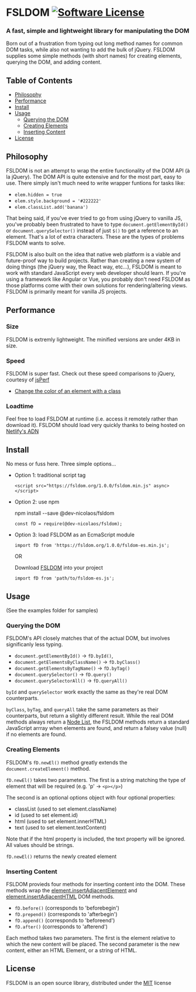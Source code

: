 # FSLDOM [![Software License](https://img.shields.io/badge/license-MIT-brightgreen.svg?style=flat)](LICENSE)

### A fast, simple and lightweight library for manipulating the DOM

Born out of a frustration from typing out long method names for common DOM tasks, while also not wanting to add the bulk of jQuery. FSLDOM supplies some simple methods (with short names) for creating elements, querying the DOM, and adding content.

## Table of Contents
- [Philosophy](#philosophy)
- [Performance](#performance)
- [Install](#install)
- [Usage](#usage)
  - [Querying the DOM](#querying-the-dom)
  - [Creating Elements](#creating-elements)
  - [Inserting Content](#inserting-content)
- [License](#license)


## Philosophy
FSLDOM is not an attempt to wrap the entire functionality of the DOM API (à la jQuery). The DOM API is quite extensive and for the most part, easy to use. There simply isn't much need to write wrapper funtions for tasks like:
- `elem.hidden = true`
- `elem.style.background = '#222222'`
- `elem.classList.add('banana')`

That being said, if you've ever tried to go from using jQuery to vanilla JS, you've probably been frustrated to have to type `document.getElementById()` or `document.querySelector()` instead of just `$()` to get a reference to an element. That's a lot of extra characters. These are the types of problems FSLDOM wants to solve.

FSLDOM is also built on the idea that native web platform is a viable and future-proof way to build projects. Rather than creating a new system of doing things (the jQuery way, the React way, etc...), FSLDOM is meant to work with standard JavaScript every web developer should learn. If you're using a framework like Angular or Vue, you probably don't need FSLDOM as those platforms come with their own solutions for rendering/altering views. FSLDOM is primarily meant for vanilla JS projects.

## Performance

### Size
FSLDOM is extremly lightweight. The minified versions are under 4KB in size.

### Speed
FSLDOM is super fast. Check out these speed comparisons to jQuery, courtesy of [jsPerf](https://jsperf.com)
- [Change the color of an element with a class](https://jsperf.com/fsldom-vs-jquery)


### Loadtime
Feel free to load FSLDOM at runtime (i.e. access it remotely rather than download it). FSLDOM should load very quickly thanks to being hosted on [Netlify's ADN](https://www.netlify.com/features/adn/)

## Install
No mess or fuss here. Three simple options...

  - Option 1: traditional script tag

    `<script src="https://fsldom.org/1.0.0/fsldom.min.js" async></script>`

  - Option 2: use npm

    npm install --save @dev-nicolaos/fsldom

    `const fD = require(@dev-nicolaos/fsldom);`

  - Option 3: load FSLDOM as an EcmaScript module

    `import fD from 'https://fsldom.org/1.0.0/fsldom-es.min.js';`

    OR

    Download [FSLDOM](https://fsldom.org/fsldom) into your project

    `import fD from 'path/to/fsldom-es.js';`

## Usage
(See the examples folder for samples)

### Querying the DOM
FSLDOM's API closely matches that of the actual DOM, but involves significanly less typing.

- `document.getElementById()` -> `fD.byId()`,
- `document.getElementsByClassName()` -> `fD.byClass()`
- `document.getElementsByTagName()` -> `fD.byTag()`
- `document.querySelector()` -> `fD.query()`
- `document.querySelectorAll()` -> `fD.queryAll()`

`byId` and `querySelector` work exactly the same as they're real DOM counterparts.

`byClass`, `byTag`, and `queryAll` take the same parameters as their counterparts, but return a slightly different result. While the real DOM methods always return a [Node List](https://developer.mozilla.org/en-US/docs/Web/API/NodeList), the FSLDOM methods return a standard JavaScript arrray when elements are found, and return a falsey value (null) if no elements are found.

### Creating Elements
FSLDOM's `fD.newEl()` method greatly extends the `document.createElement()` method.

`fD.newEl()` takes two parameters. The first is a string matching the type of element that will be required (e.g. 'p' -> `<p></p>`)

The second is an optional options object with four optional properties:
- classList (used to set element.className)
- id (used to set element.id)
- html (used to set element.innerHTML)
- text (used to set element.textContent)

Note that if the html property is included, the text property will be ignored. All values should be strings.

`fD.newEl()` returns the newly created element

### Inserting Content
FSLDOM provieds four methods for inserting content into the DOM. These methods wrap the [element.insertAdjacentElement](https://developer.mozilla.org/en-US/docs/Web/API/Element/insertAdjacentElement) and [element.insertAdjacentHTML](https://developer.mozilla.org/en-US/docs/Web/API/Element/insertAdjacentHTML) DOM methods.

-  `fD.before()` (corresponds to 'beforebegin')
-  `fD.prepend()` (corresponds to 'afterbegin')
-  `fD.append()` (corresponds to 'beforeend')
-  `fD.after()` (corresponds to 'afterend')

Each method takes two parameters. The first is the element relative to which the new content will be placed. The second parameter is the new content, either an HTML Element, or a string of HTML.

## License
FSLDOM is an open source library, distributed under the [MIT](./LICENSE) license